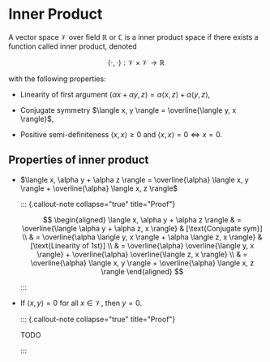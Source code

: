 # Inner Product

A vector space $\mathcal{V}$ over field $\mathbb{R}$ or $\mathbb{C}$ is a inner product space if there exists a function called inner product, denoted 

$$
\langle \cdot, \cdot \rangle: \mathcal{V} \times \mathcal{V} \to \mathbb{R}
$$

with the following properties:

- Linearity of first argument $\langle \alpha x + \alpha y, z \rangle = \alpha \langle x, z \rangle + \alpha \langle y, z \rangle$,

- Conjugate symmetry $\langle x, y \rangle = \overline{\langle y, x \rangle}$,

- Positive semi-definiteness $\langle x, x \rangle \geq 0$ and $\langle x, x \rangle = 0 \iff x = 0$.

## Properties of inner product

- $\langle x, \alpha y + \alpha z \rangle = \overline{\alpha} \langle x, y \rangle + \overline{\alpha} \langle x, z \rangle$

  ::: {.callout-note collapse="true" title="Proof"}
    
    $$
    \begin{aligned}
    \langle x, \alpha y + \alpha z \rangle 
    & = \overline{\langle \alpha y + \alpha z, x \rangle}
    & [\text{Conjugate sym}]
    \\
    & = \overline{\alpha \langle y, x \rangle + \alpha \langle z, x \rangle}
    & [\text{Linearity of 1st}]
    \\
    & = \overline{\alpha} \overline{\langle y, x \rangle} + \overline{\alpha} \overline{\langle z, x \rangle}
    \\
    & = \overline{\alpha} \langle x, y \rangle + \overline{\alpha} \langle x, z \rangle
    \end{aligned}
    $$

  :::

- If $\langle x, y \rangle = 0$ for all $x \in \mathcal{V}$, 
    then $y = 0$.
    
  ::: {.callout-note collapse="true" title="Proof"}
    
    TODO

  :::
